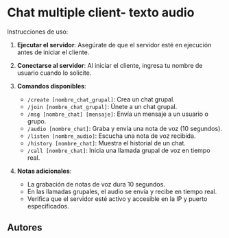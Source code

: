 # Chat multiple client- texto audio

Instrucciones de uso:

1. **Ejecutar el servidor**: Asegúrate de que el servidor esté en ejecución antes de iniciar el cliente.

2. **Conectarse al servidor**: Al iniciar el cliente, ingresa tu nombre de usuario cuando lo solicite.

3. **Comandos disponibles**:

   - `/create [nombre_chat_grupal]`: Crea un chat grupal.
   - `/join [nombre_chat_grupal]`: Únete a un chat grupal.
   - `/msg [nombre_chat] [mensaje]`: Envía un mensaje a un usuario o grupo.
   - `/audio [nombre_chat]`: Graba y envía una nota de voz (10 segundos).
   - `/listen [nombre_audio]`: Escucha una nota de voz recibida.
   - `/history [nombre_chat]`: Muestra el historial de un chat.
   - `/call [nombre_chat]`: Inicia una llamada grupal de voz en tiempo real.

4. **Notas adicionales**:
   - La grabación de notas de voz dura 10 segundos.
   - En las llamadas grupales, el audio se envía y recibe en tiempo real.
   - Verifica que el servidor esté activo y accesible en la IP y puerto especificados.
  
  ## Autores
  
